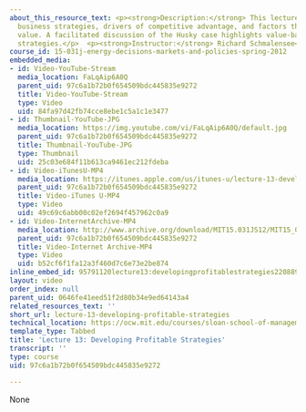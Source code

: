 ```yaml
---
about_this_resource_text: <p><strong>Description:</strong> This lecture focuses on
  business strategies, drivers of competitive advantage, and factors that affect product
  value. A facilitated discussion of the Husky case highlights value-based and differentiating
  strategies.</p>  <p><strong>Instructor:</strong> Richard Schmalensee</p>
course_id: 15-031j-energy-decisions-markets-and-policies-spring-2012
embedded_media:
- id: Video-YouTube-Stream
  media_location: FaLqAip6A0Q
  parent_uid: 97c6a1b72b0f654509bdc445835e9272
  title: Video-YouTube-Stream
  type: Video
  uid: 84fa97d42fb74cce8ebe1c5a1c1e3477
- id: Thumbnail-YouTube-JPG
  media_location: https://img.youtube.com/vi/FaLqAip6A0Q/default.jpg
  parent_uid: 97c6a1b72b0f654509bdc445835e9272
  title: Thumbnail-YouTube-JPG
  type: Thumbnail
  uid: 25c03e684f11b613ca9461ec212fdeba
- id: Video-iTunesU-MP4
  media_location: https://itunes.apple.com/us/itunes-u/lecture-13-developing-profitable/id609039736?i=134214896
  parent_uid: 97c6a1b72b0f654509bdc445835e9272
  title: Video-iTunes U-MP4
  type: Video
  uid: 49c69c6abb00c02ef2694f457962c0a9
- id: Video-InternetArchive-MP4
  media_location: http://www.archive.org/download/MIT15.031JS12/MIT15_031JS12_lec13_300k.mp4
  parent_uid: 97c6a1b72b0f654509bdc445835e9272
  title: Video-Internet Archive-MP4
  type: Video
  uid: b52cf6f1fa12a3f460d7c6e73e2be874
inline_embed_id: 95791120lecture13:developingprofitablestrategies22088993
layout: video
order_index: null
parent_uid: 0646fe41eed51f2d80b34e9ed64143a4
related_resources_text: ''
short_url: lecture-13-developing-profitable-strategies
technical_location: https://ocw.mit.edu/courses/sloan-school-of-management/15-031j-energy-decisions-markets-and-policies-spring-2012/video-lectures/lecture-13-developing-profitable-strategies
template_type: Tabbed
title: 'Lecture 13: Developing Profitable Strategies'
transcript: ''
type: course
uid: 97c6a1b72b0f654509bdc445835e9272

---
```

None